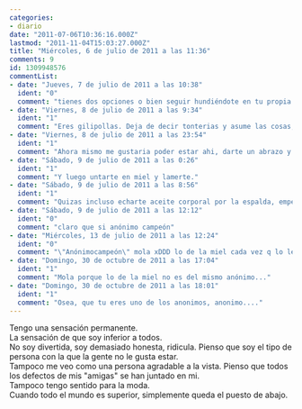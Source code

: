 ```yaml
---
categories:
- diario
date: "2011-07-06T10:36:16.000Z"
lastmod: "2011-11-04T15:03:27.000Z"
title: "Miércoles, 6 de julio de 2011 a las 11:36"
comments: 9
id: 1309948576
commentList:
- date: "Jueves, 7 de julio de 2011 a las 10:38"
  ident: "0"
  comment: "tienes dos opciones o bien seguir hundiéndote en tu propia mierda o aceptarte tal y como eres, que hay mucho quejica por su aspecto físico mientras hay niños que no tienen ni un puñetero espejo para verse porque su familia es pobre."
- date: "Viernes, 8 de julio de 2011 a las 9:34"
  ident: "1"
  comment: "Eres gilipollas. Deja de decir tonterias y asume las cosas, eres como eres y punto. Partiendo de ello, sacale el mayor partido a tu vida en vez de perder el tiempo deseando cosas que no son posibles joder  \nDedicate a lo que te gusta, busca hobbies, haz cosas divertidas, y manda a tomar por el culo al resto del mundo, por qué te importan tanto?  \nDios..  \ní®â€˜Æ’"
- date: "Viernes, 8 de julio de 2011 a las 23:54"
  ident: "1"
  comment: "Ahora mismo me gustaria poder estar ahi, darte un abrazo y decirte que el mundo es un lugar mejor de lo que crees. Pero cosas asi no pasan, tienes que superar tus problemas sola  \nAnimos"
- date: "Sábado, 9 de julio de 2011 a las 0:26"
  ident: "1"
  comment: "Y luego untarte en miel y lamerte."
- date: "Sábado, 9 de julio de 2011 a las 8:56"
  ident: "1"
  comment: "Quizas incluso echarte aceite corporal por la espalda, empezar a darte un masaje y poco a poco extender el masaje hacia el culo. Masturbsrte en esa postura un rato, y metertela sin darte la vuelta.  \nMasaje con happy ending"
- date: "Sábado, 9 de julio de 2011 a las 12:12"
  ident: "0"
  comment: "claro que si anónimo campeón"
- date: "Miércoles, 13 de julio de 2011 a las 12:24"
  ident: "0"
  comment: "\"Anónimocampeón\" mola xDDD lo de la miel cada vez q lo leo ma mata xDDDD  \n  \nSobre el primer anónimo... primero le dices q es gilipollas y despues q asuma q es como es? Osea, q asuma q es gilipollas? xDDDDD FAIL...  \n  \nDe todos modos, tengo un amigo parecido, él vale muchísimo, pero es un puto vago y un dejado, y lo sabe, y qiere cambiar, pero como está tan deprimido, pues le cuesta mucho... No se cual es tu caso... lo q está claro es q en esta vida solo puedes ser honesto con qien qieras q sea realmente tu amigo, con el resto del mundo, no puedes permitirtelo, no del todo, a veces tan apenas... honestidad, sinceridad... llámalo como qieras... Ayer un amigo me reñia por decirle una verdad q le dolía y al rato por decirle otra q le parecía una mentira por ser demasiado buena xDD Vamos a ver, si realmente es tu amigo, dile la verdad buena y la mala, q es lo q sería conveniente q hiciesen contigo.   \nSi no sabes de moda, vistete como visten a los maniqíes o ve a comprar con los amigos para q ellos t aconsejen... como yo hago xDDDD   \nSi no destacas en nada... se nota mucho q las personas feas suelen destacar por su personalidad... las guapas no se esfuerzan en darle forma, y solo las guapas e inteligentes y q se esfuerzan en darle forma son grandes triumfadores xDD Eso no qiere decir q alguien q no destaca físicamente pueda llegar alto, por inteligencia o por personalidad...  \nSi lo vales, qien tenga ojos te apreciará por lo q eres, pero es muy dificil ser inferior a todos, creeme, y creeme q el complejo de inferioridad es el q mas problemas psicológicos trae después... y por cierto, es muy fácil ser el tipo de persona a la que la \"gente\" no le gusta estar... por eso hay q buscar a la \"gente\" q vale la pena..."
- date: "Domingo, 30 de octubre de 2011 a las 17:04"
  ident: "1"
  comment: "Mola porque lo de la miel no es del mismo anónimo..."
- date: "Domingo, 30 de octubre de 2011 a las 18:01"
  ident: "1"
  comment: "Osea, que tu eres uno de los anonimos, anonimo...."
---
```


Tengo una sensación permanente.  
La sensación de que soy inferior a todos.  
No soy divertida, soy demasiado honesta, ridicula. Pienso que soy el tipo de persona con la que la gente no le gusta estar.   
Tampoco me veo como una persona agradable a la vista. Pienso que todos los defectos de mis "amigas" se han juntado en mi.   
Tampoco tengo sentido para la moda.  
Cuando todo el mundo es superior, simplemente queda el puesto de abajo.